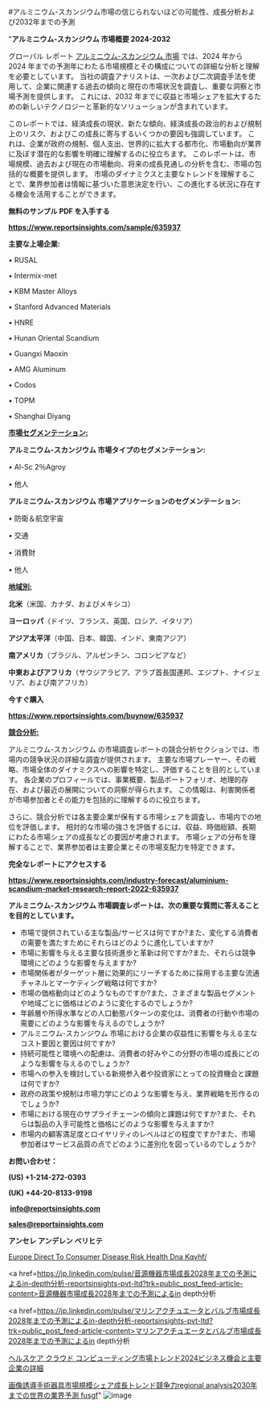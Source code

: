 #アルミニウム-スカンジウム市場の信じられないほどの可能性、成長分析および2032年までの予測

"<strong>アルミニウム-スカンジウム 市場概要 2024-2032</strong>

グローバル レポート <a href=https://www.reportsinsights.com/sample/635937>アルミニウム-スカンジウム 市場</a> では、2024 年から 2024 年までの予測年にわたる市場規模とその構成についての詳細な分析と理解を必要としています。 当社の調査アナリストは、一次および二次調査手法を使用して、企業に関連する過去の傾向と現在の市場状況を調査し、重要な洞察と市場予測を提供します。 これには、2032 年までに収益と市場シェアを拡大​​するための新しいテクノロジーと革新的なソリューションが含まれています。

このレポートでは、経済成長の現状、新たな傾向、経済成長の政治的および規制上のリスク、およびこの成長に寄与するいくつかの要因も強調しています。 これは、企業が政府の規制、個人支出、世界的に拡大する都市化、市場動向が業界に及ぼす潜在的な影響を明確に理解するのに役立ちます。 このレポートは、市場規模、過去および現在の市場動向、将来の成長見通しの分析を含む、市場の包括的な概要を提供します。 市場のダイナミクスと主要なトレンドを理解することで、業界参加者は情報に基づいた意思決定を行い、この進化する状況に存在する機会を活用することができます。

<strong><b>無料のサンプル PDF を入手する</b></strong>

<a href=https://www.reportsinsights.com/sample/635937><strong><u>https://www.reportsinsights.com/sample/635937</u></strong></a>

<strong>主要な上場企業:</strong>

• RUSAL

• Intermix-met

• KBM Master Alloys

• Stanford Advanced Materials

• HNRE

• Hunan Oriental Scandium

• Guangxi Maoxin

• AMG Aluminum

• Codos

• TOPM

• Shanghai Diyang

<strong><u>市場セグメンテーション</u></strong><strong><u>:</u></strong>

<strong>アルミニウム-スカンジウム 市場タイプのセグメンテーション:</strong>

• Al-Sc 2％Agroy

• 他人

<strong>アルミニウム-スカンジウム 市場アプリケーションのセグメンテーション:</strong>

• 防衛＆航空宇宙

• 交通

• 消費財

• 他人

<strong><u>地域別</u></strong><strong><u>:</u></strong>

<strong>北米</strong>（米国、カナダ、およびメキシコ）

<strong>ヨーロッパ</strong>（ドイツ、フランス、英国、ロシア、イタリア）

<strong>アジア太平洋</strong>（中国、日本、韓国、インド、東南アジア）

<strong>南アメリカ</strong>（ブラジル、アルゼンチン、コロンビアなど）

<strong>中東およびアフリカ</strong>（サウジアラビア、アラブ首長国連邦、エジプト、ナイジェリア、および南アフリカ）

<strong>今すぐ購入</strong>

<a href=https://www.reportsinsights.com/buynow/635937><strong><u>https://www.reportsinsights.com/buynow/635937</u></strong></a>

<strong><u>競合分析:</u></strong>

アルミニウム-スカンジウム の市場調査レポートの競合分析セクションでは、市場内の競争状況の詳細な調査が提供されます。 主要な市場プレーヤー、その戦略、市場全体のダイナミクスへの影響を特定し、評価することを目的としています。 各企業のプロフィールでは、事業概要、製品ポートフォリオ、地理的存在、および最近の展開についての洞察が得られます。 この情報は、利害関係者が市場参加者とその能力を包括的に理解するのに役立ちます。

さらに、競合分析では各主要企業が保有する市場シェアを調査し、市場内での地位を評価します。 相対的な市場の強さを評価するには、収益、時価総額、長期にわたる市場シェアの成長などの要因が考慮されます。 市場シェアの分布を理解することで、業界参加者は主要企業とその市場支配力を特定できます。

<strong>完全なレポートにアクセスする</strong>

<a href=https://www.reportsinsights.com/industry-forecast/aluminium-scandium-market-research-report-2022-635937><strong><u><b>https://www.reportsinsights.com/industry-forecast/aluminium-scandium-market-research-report-2022-635937</b></u></strong></a>

<strong><b>アルミニウム-スカンジウム 市場調査レポートは、次の重要な質問に答えることを目的としています。</b></strong>
<ul>
  <li>市場で提供されている主な製品/サービスは何ですか?また、変化する消費者の需要を満たすためにそれらはどのように進化していますか?</li>
  <li>市場に影響を与える主要な技術進歩と革新は何ですか?また、それらは競争環境にどのような影響を与えますか?</li>
  <li>市場関係者がターゲット層に効果的にリーチするために採用する主要な流通チャネルとマーケティング戦略は何ですか?</li>
  <li>市場の価格動向はどのようなものですか?また、さまざまな製品セグメントや地域ごとに価格はどのように変化するのでしょうか?</li>
  <li>年齢層や所得水準などの人口動態パターンの変化は、消費者の行動や市場の需要にどのような影響を与えるのでしょうか?</li>
  <li>アルミニウム-スカンジウム 市場における企業の収益性に影響を与える主なコスト要因と要因は何ですか?</li>
  <li>持続可能性と環境への配慮は、消費者の好みやこの分野の市場の成長にどのような影響を与えるのでしょうか?</li>
  <li>市場への参入を検討している新規参入者や投資家にとっての投資機会と課題は何ですか?</li>
  <li>政府の政策や規制は市場力学にどのような影響を与え、業界戦略を形作るのでしょうか?</li>
  <li>市場における現在のサプライチェーンの傾向と課題は何ですか?また、それらは製品の入手可能性と価格にどのような影響を与えますか?</li>
  <li>市場内の顧客満足度とロイヤリティのレベルはどの程度ですか?また、市場参加者はサービス品質の点でどのように差別化を図っているのでしょうか?</li>
</ul>
<strong>お問い合わせ：</strong>

<strong>(US) +1-214-272-0393</strong>

<strong>(UK) +44-20-8133-9198</strong>

<strong> </strong><a href=info@reportsinsights.com><strong><u>info@reportsinsights.com</u></strong></a>

<a href=sales@reportsinsights.com><strong><u>sales@reportsinsights.com</u></strong></a>

<strong>アンセレ アンデレン ベリヒテ</strong>

<a href=https://www.linkedin.com/pulse/europe-direct-to-consumer-disease-risk-health-dna-kqvhf/>Europe Direct To Consumer Disease Risk Health Dna Kqvhf/</a>

<a href=https://jp.linkedin.com/pulse/音源機器市場成長2028年までの予測によるin-depth分析-reportsinsights-pvt-ltd?trk=public_post_feed-article-content>音源機器市場成長2028年までの予測によるin depth分析</a>

<a href=https://jp.linkedin.com/pulse/マリンアクチュエータとバルブ市場成長2028年までの予測によるin-depth分析-reportsinsights-pvt-ltd?trk=public_post_feed-article-content>マリンアクチュエータとバルブ市場成長2028年までの予測によるin depth分析</a>

<a href=https://www.linkedin.com/pulse/ヘルスケア-クラウド-コンピューティング市場トレンド2024ビジネス機会と主要企業の詳細/>ヘルスケア クラウド コンピューティング市場トレンド2024ビジネス機会と主要企業の詳細</a>

<a href=https://www.linkedin.com/pulse/画像誘導手術器具市場規模シェア成長トレンド競争力regional-analysis2030年までの世界の業界予測-fusgf/>画像誘導手術器具市場規模シェア成長トレンド競争力regional analysis2030年までの世界の業界予測 fusgf</a>"
![image](https://github.com/aakesh123242/RIMarket/assets/158431203/570f26ed-8e31-4a36-9758-a31c2de0ab54)

